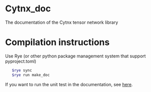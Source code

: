 # Cytnx_doc
The documentation of the Cytnx tensor network library


# Compilation instructions
Use Rye (or other python package management system that support pyproject.toml)

```bash
   $rye sync
   $rye run make_doc
```

If you want to run the unit test in the documentation, see [here](./tests/README.md).

